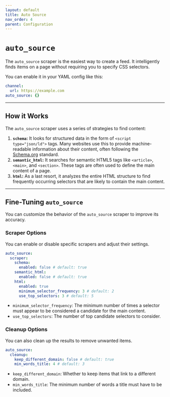 ```yaml
---
layout: default
title: Auto Source
nav_order: 4
parent: Configuration
---
```


# `auto_source`

The `auto_source` scraper is the easiest way to create a feed. It intelligently finds items on a page without requiring you to specify CSS selectors.

You can enable it in your YAML config like this:

```yaml
channel:
  url: https://example.com
auto_source: {}
```

---

## How it Works

The `auto_source` scraper uses a series of strategies to find content:

1.  **`schema`:** It looks for structured data in the form of `<script type="json/ld">` tags. Many websites use this to provide machine-readable information about their content, often following the [Schema.org](https://schema.org/) standard.
2.  **`semantic_html`:** It searches for semantic HTML5 tags like `<article>`, `<main>`, and `<section>`. These tags are often used to define the main content of a page.
3.  **`html`:** As a last resort, it analyzes the entire HTML structure to find frequently occurring selectors that are likely to contain the main content.

---

## Fine-Tuning `auto_source`

You can customize the behavior of the `auto_source` scraper to improve its accuracy.

### Scraper Options

You can enable or disable specific scrapers and adjust their settings.

```yaml
auto_source:
  scraper:
    schema:
      enabled: false # default: true
    semantic_html:
      enabled: false # default: true
    html:
      enabled: true
      minimum_selector_frequency: 3 # default: 2
      use_top_selectors: 3 # default: 5
```

- `minimum_selector_frequency`: The minimum number of times a selector must appear to be considered a candidate for the main content.
- `use_top_selectors`: The number of top candidate selectors to consider.

### Cleanup Options

You can also clean up the results to remove unwanted items.

```yaml
auto_source:
  cleanup:
    keep_different_domain: false # default: true
    min_words_title: 4 # default: 3
```

- `keep_different_domain`: Whether to keep items that link to a different domain.
- `min_words_title`: The minimum number of words a title must have to be included.
